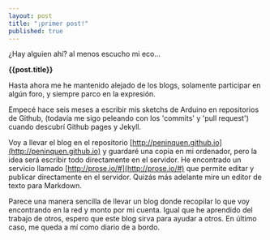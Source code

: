 ```yaml
---
layout: post
title: "¡primer post!"
published: true
---
```

¿Hay alguien ahí? al menos escucho mi eco...

**{{post.title}}**

Hasta ahora me he mantenido alejado de los blogs, solamente participar en algún foro, y siempre parco en la expresión.

Empecé hace seis meses a escribir mis sketchs de Arduino en repositorios de Github, (todavía me sigo peleando con los 'commits' y 'pull request') cuando descubrí Github pages y Jekyll.

Voy a llevar el blog en el repositorio [http://peninquen.github.io](http://peninquen.github.io) y guardaré una copia en mi ordenador, pero la idea será escribir todo directamente en el servidor. He encontrado un servicio llamado [http://prose.io/#](http://prose.io/#) que permite editar y publicar directamente en el servidor. Quizás más adelante mire un editor de texto para Markdown. 

Parece una manera sencilla de llevar un blog donde recopilar lo que voy encontrando en la red y monto por mi cuenta. Igual que he aprendido del trabajo de otros, espero que este blog sirva para ayudar a otros. En último caso, me queda a mí como diario de a bordo.
